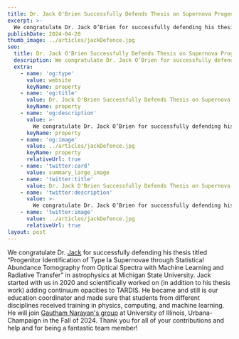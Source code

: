 ```yaml
---
title: Dr. Jack O'Brien Successfully Defends Thesis on Supernova Progenitor Identification
excerpt: >-
  We congratulate Dr. Jack O’Brien for successfully defending his thesis titled “Progenitor Identification of Type Ia Supernovae through Statistical Abundance Tomography from Optical Spectra with Machine Learning and Radiative Transfer” in astrophysics at Michigan State University.
publishDate: 2024-04-20
thumb_image: ../articles/jackDefence.jpg
seo:
  title: Dr. Jack O'Brien Successfully Defends Thesis on Supernova Progenitor Identification
  description: We congratulate Dr. Jack O’Brien for successfully defending his thesis titled “Progenitor Identification of Type Ia Supernovae through Statistical Abundance Tomography from Optical Spectra with Machine Learning and Radiative Transfer” in astrophysics at Michigan State University.
  extra:
    - name: 'og:type'
      value: website
      keyName: property
    - name: 'og:title'
      value: Dr. Jack O'Brien Successfully Defends Thesis on Supernova Progenitor Identification
      keyName: property
    - name: 'og:description'
      value: >-
        We congratulate Dr. Jack O’Brien for successfully defending his thesis titled “Progenitor Identification of Type Ia Supernovae through Statistical Abundance Tomography from Optical Spectra with Machine Learning and Radiative Transfer” in astrophysics at Michigan State University.
      keyName: property
    - name: 'og:image'
      value: ../articles/jackDefence.jpg
      keyName: property
      relativeUrl: true
    - name: 'twitter:card'
      value: summary_large_image
    - name: 'twitter:title'
      value: Dr. Jack O'Brien Successfully Defends Thesis on Supernova Progenitor Identification
    - name: 'twitter:description'
      value: >-
        We congratulate Dr. Jack O’Brien for successfully defending his thesis titled “Progenitor Identification of Type Ia Supernovae through Statistical Abundance Tomography from Optical Spectra with Machine Learning and Radiative Transfer” in astrophysics at Michigan State University.
    - name: 'twitter:image'
      value: ../articles/jackDefence.jpg
      relativeUrl: true
layout: post
---
```


We congratulate Dr. <a href="/people/core/#jack-o'brien">Jack</a> for successfully defending his thesis titled “Progenitor Identification of Type Ia Supernovae through Statistical Abundance Tomography from Optical Spectra with Machine Learning and Radiative Transfer” in astrophysics at Michigan State University. Jack started with us in 2020 and scientifically worked on (in addition to his thesis work) adding continuum opacities to TARDIS. He became and still is our education coordinator and made sure that students from different disciplines received training in physics, computing, and machine learning. He will join <a href='https://gnarayan.github.io/'>Gautham Narayan's group</a> at University of Illinois, Urbana-Champaign in the Fall of 2024. Thank you for all of your contributions and help and for being a fantastic team member!



